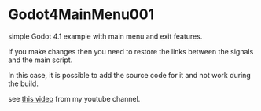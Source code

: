 # Godot4MainMenu001
 simple Godot 4.1 example  with main menu and exit features.
 
 If you make changes then you need to restore the links between the signals and the main script.
 
 In this case, it is possible to add the source code for it and not work during the build.
 
 see [this video](https://www.youtube.com/watch?v=eNOf1ATRTPU) from my youtube channel.
